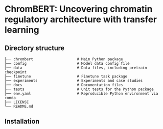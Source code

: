 # ChromBERT: Uncovering chromatin regulatory architecture with transfer learning







## Directory structure
```
├── chrombert                    # Main Python package
├── config                       # Model data config file 
├── data                         # Data files, including pretrain checkpoint
├── finetune                     # Finetune task package
├── experiments                  # Experiments and case studies
├── docs                         # Documentation files
├── tests                        # Unit tests for the Python package
├── env.yaml                     # Reproducible Python environment via conda
├── LICENSE
└── README.md
```



## Installation